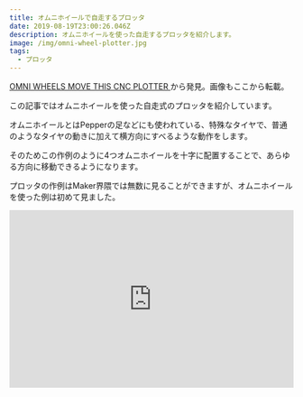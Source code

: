 ```yaml
---
title: オムニホイールで自走するプロッタ
date: 2019-08-19T23:00:26.046Z
description: オムニホイールを使った自走するプロッタを紹介します。
image: /img/omni-wheel-plotter.jpg
tags:
  - プロッタ
---
```

[OMNI WHEELS MOVE THIS CNC PLOTTER](https://hackaday.com/2019/03/12/omni-wheels-move-this-cnc-plotter/)から発見。画像もここから転載。

この記事ではオムニホイールを使った自走式のプロッタを紹介しています。

オムニホイールとはPepperの足などにも使われている、特殊なタイヤで、普通のようなタイヤの動きに加えて横方向にすべるような動作をします。

そのためこの作例のように4つオムニホイールを十字に配置することで、あらゆる方向に移動できるようになります。

プロッタの作例はMaker界隈では無数に見ることができますが、オムニホイールを使った例は初めて見ました。

<iframe width="100%" height="315" src="https://www.youtube.com/embed/hvl-QNBkcoc" frameborder="0" allow="accelerometer; autoplay; encrypted-media; gyroscope; picture-in-picture" allowfullscreen></iframe>
